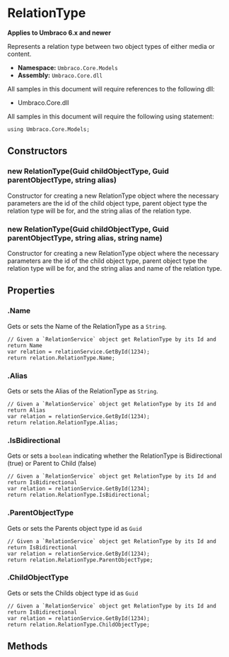 # RelationType

**Applies to Umbraco 6.x and newer**

Represents a relation type between two object types of either media or content.

 * **Namespace:** `Umbraco.Core.Models` 
 * **Assembly:** `Umbraco.Core.dll`

All samples in this document will require references to the following dll:

* Umbraco.Core.dll

All samples in this document will require the following using statement:
	
	using Umbraco.Core.Models;

## Constructors

### new RelationType(Guid childObjectType, Guid parentObjectType, string alias)
Constructor for creating a new RelationType object where the necessary parameters are the id of the child object type, parent object type the relation type will be for, and the string alias of the relation type.

### new RelationType(Guid childObjectType, Guid parentObjectType, string alias, string name)
Constructor for creating a new RelationType object where the necessary parameters are the id of the child object type, parent object type the relation type will be for, and the string alias and name of the relation type.

## Properties

### .Name
Gets or sets the Name of the RelationType as a `String`.

	// Given a `RelationService` object get RelationType by its Id and return Name
	var relation = relationService.GetById(1234);
	return relation.RelationType.Name;

### .Alias
Gets or sets the Alias of the RelationType as `String`.

	// Given a `RelationService` object get RelationType by its Id and return Alias
	var relation = relationService.GetById(1234);
	return relation.RelationType.Alias;
    
### .IsBidirectional
Gets or sets a `boolean` indicating whether the RelationType is Bidirectional (true) or Parent to Child (false)

	// Given a `RelationService` object get RelationType by its Id and return IsBidirectional
	var relation = relationService.GetById(1234);
	return relation.RelationType.IsBidirectional;
    
 ### .ParentObjectType
  Gets or sets the Parents object type id as `Guid`
  
	// Given a `RelationService` object get RelationType by its Id and return IsBidirectional
	var relation = relationService.GetById(1234);
	return relation.RelationType.ParentObjectType;
    
 ### .ChildObjectType
  Gets or sets the Childs object type id as `Guid`
  
	// Given a `RelationService` object get RelationType by its Id and return IsBidirectional
	var relation = relationService.GetById(1234);
	return relation.RelationType.ChildObjectType;
    
## Methods

